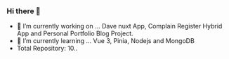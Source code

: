 ### Hi there 👋

- 🔭 I’m currently working on ... Dave nuxt App, Complain Register Hybrid App and  Personal Portfolio Blog Project.
- 🌱 I’m currently learning ... Vue 3, Pinia, Nodejs and MongoDB
- Total Repository: 10..

